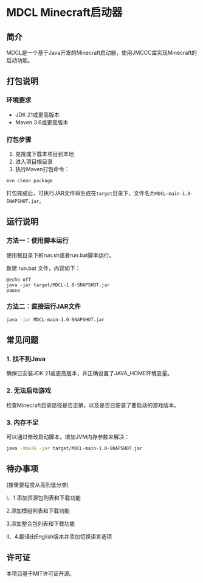 # MDCL Minecraft启动器

## 简介

MDCL是一个基于Java开发的Minecraft启动器，使用JMCCC库实现Minecraft的启动功能。

## 打包说明

### 环境要求

- JDK 21或更高版本
- Maven 3.6或更高版本

### 打包步骤

1. 克隆或下载本项目到本地
2. 进入项目根目录
3. 执行Maven打包命令：

```bash
mvn clean package
```

打包完成后，可执行JAR文件将生成在`target`目录下，文件名为`MDCL-main-1.0-SNAPSHOT.jar`。

## 运行说明

### 方法一：使用脚本运行

使用根目录下的run.sh或者run.bat脚本运行。

新建 run.bat 文件，内容如下：

```
@echo off
java -jar target/MDCL-1.0-SNAPSHOT.jar
pause
```

### 方法二：直接运行JAR文件

```bash
java -jar MDCL-main-1.0-SNAPSHOT.jar
```

## 常见问题

### 1. 找不到Java

确保已安装JDK 21或更高版本，并正确设置了JAVA_HOME环境变量。

### 2. 无法启动游戏

检查Minecraft目录路径是否正确，以及是否已安装了要启动的游戏版本。

### 3. 内存不足

可以通过修改启动脚本，增加JVM内存参数来解决：

```bash
java -Xmx2G -jar target/MDCL-main-1.0-SNAPSHOT.jar
```

## 待办事项
(按重要程度从高到低分类)

I、1.添加资源包列表和下载功能

2.添加模组列表和下载功能

3.添加整合包列表和下载功能

II、4.翻译出English版本并添加切换语言选项

## 许可证

本项目基于MIT许可证开源。
